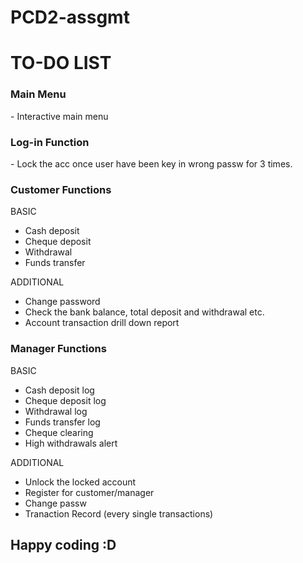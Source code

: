 # PCD2-assgmt
<h1>TO-DO LIST</h1>

<h3><strong>Main Menu</strong></h3>
- Interactive main menu

<h3><strong>Log-in Function</strong></h3>
- Lock the acc once user have been key in wrong passw for 3 times.

<h3><strong>Customer Functions</strong></h3>

BASIC

- Cash deposit
- Cheque deposit
- Withdrawal
- Funds transfer

ADDITIONAL
- Change password
- Check the bank balance, total deposit and withdrawal etc.
- Account transaction drill down report

<h3><strong>Manager Functions</strong></h3>

BASIC

- Cash deposit log
- Cheque deposit log
- Withdrawal log
- Funds transfer log
- Cheque clearing
- High withdrawals alert

ADDITIONAL
- Unlock the locked account
- Register for customer/manager
- Change passw
- Tranaction Record (every single transactions)
<h2>Happy coding :D</h2>
